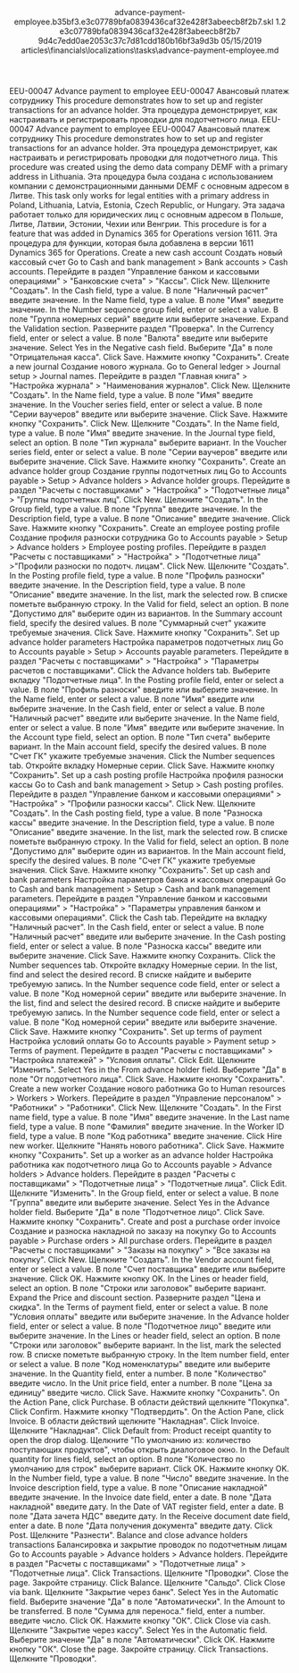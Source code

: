<?xml version="1.0" encoding="UTF-8"?>
<xliff xmlns:logoport="urn:logoport:xliffeditor:xliff-extras:1.0" xmlns:tilt="urn:logoport:xliffeditor:tilt-non-translatables:1.0" xmlns:xsi="http://www.w3.org/2001/XMLSchema-instance" xmlns="urn:oasis:names:tc:xliff:document:1.2" xmlns:xliffext="urn:microsoft:content:schema:xliffextensions" version="1.2" xsi:schemaLocation="urn:oasis:names:tc:xliff:document:1.2 xliff-core-1.2-transitional.xsd">
  <file datatype="xml" source-language="en-US" original="advance-payment-employee.md" target-language="ru-RU">
    <header>
      <tool tool-company="Microsoft" tool-version="1.0-7889195" tool-name="mdxliff" tool-id="mdxliff"/>
      <xliffext:skl_file_name>advance-payment-employee.b35bf3.e3c07789bfa0839436caf32e428f3abeecb8f2b7.skl</xliffext:skl_file_name>
      <xliffext:version>1.2</xliffext:version>
      <xliffext:ms.openlocfilehash>e3c07789bfa0839436caf32e428f3abeecb8f2b7</xliffext:ms.openlocfilehash>
      <xliffext:ms.sourcegitcommit>9d4c7edd0ae2053c37c7d81cdd180b16bf3a9d3b</xliffext:ms.sourcegitcommit>
      <xliffext:ms.lasthandoff>05/15/2019</xliffext:ms.lasthandoff>
      <xliffext:ms.openlocfilepath>articles\financials\localizations\tasks\advance-payment-employee.md</xliffext:ms.openlocfilepath>
    </header>
    <body>
      <group extype="content" id="content">
        <trans-unit xml:space="preserve" translate="yes" id="101" restype="x-metadata">
          <source>EEU-00047 Advance payment to employee</source>
        <target logoport:matchpercent="101" state="translated" state-qualifier="leveraged-tm">EEU-00047 Авансовый платеж сотруднику</target></trans-unit>
        <trans-unit xml:space="preserve" translate="yes" id="102" restype="x-metadata">
          <source>This procedure demonstrates how to set up and register transactions for an advance holder.</source>
        <target logoport:matchpercent="101" state="translated" state-qualifier="leveraged-tm">Эта процедура демонстрирует, как настраивать и регистрировать проводки для подотчетного лица.</target></trans-unit>
        <trans-unit xml:space="preserve" translate="yes" id="103">
          <source>EEU-00047 Advance payment to employee</source>
        <target logoport:matchpercent="101" state="translated" state-qualifier="leveraged-tm">EEU-00047 Авансовый платеж сотруднику</target></trans-unit>
        <trans-unit xml:space="preserve" translate="yes" id="104">
          <source>This procedure demonstrates how to set up and register transactions for an advance holder.</source>
        <target logoport:matchpercent="101" state="translated" state-qualifier="leveraged-tm">Эта процедура демонстрирует, как настраивать и регистрировать проводки для подотчетного лица.</target></trans-unit>
        <trans-unit xml:space="preserve" translate="yes" id="105">
          <source>This procedure was created using the demo data company DEMF with a primary address in Lithuania.</source>
        <target logoport:matchpercent="101" state="translated" state-qualifier="leveraged-tm">Эта процедура была создана с использованием компании с демонстрационными данными DEMF с основным адресом в Литве.</target></trans-unit>
        <trans-unit xml:space="preserve" translate="yes" id="106">
          <source>This task only works for legal entities with a primary address in Poland, Lithuania, Latvia, Estonia, Czech Republic, or Hungary.</source>
        <target logoport:matchpercent="101" state="translated" state-qualifier="leveraged-tm">Эта задача работает только для юридических лиц с основным адресом в Польше, Литве, Латвии, Эстонии, Чехии или Венгрии.</target></trans-unit>
        <trans-unit xml:space="preserve" translate="yes" id="107">
          <source>This procedure is for a feature that was added in Dynamics 365 for Operations version 1611.</source>
        <target logoport:matchpercent="101" state="translated" state-qualifier="leveraged-tm">Эта процедура для функции, которая была добавлена в версии 1611 Dynamics 365 for Operations.</target></trans-unit>
        <trans-unit xml:space="preserve" translate="yes" id="108">
          <source>Create a new cash account</source>
        <target logoport:matchpercent="101" state="translated" state-qualifier="leveraged-tm">Создать новый кассовый счет</target></trans-unit>
        <trans-unit xml:space="preserve" translate="yes" id="109">
          <source>Go to Cash and bank management &gt; Bank accounts &gt; Cash accounts.</source>
        <target logoport:matchpercent="101" state="translated" state-qualifier="leveraged-tm">Перейдите в раздел "Управление банком и кассовыми операциями" &gt; "Банковские счета" &gt; "Кассы".</target></trans-unit>
        <trans-unit xml:space="preserve" translate="yes" id="110">
          <source>Click New.</source>
        <target logoport:matchpercent="101" state="translated" state-qualifier="leveraged-tm">Щелкните "Создать".</target></trans-unit>
        <trans-unit xml:space="preserve" translate="yes" id="111">
          <source>In the Cash field, type a value.</source>
        <target logoport:matchpercent="101" state="translated" state-qualifier="leveraged-tm">В поле "Наличный расчет" введите значение.</target></trans-unit>
        <trans-unit xml:space="preserve" translate="yes" id="112">
          <source>In the Name field, type a value.</source>
        <target logoport:matchpercent="101" state="translated" state-qualifier="leveraged-tm">В поле "Имя" введите значение.</target></trans-unit>
        <trans-unit xml:space="preserve" translate="yes" id="113">
          <source>In the Number sequence group field, enter or select a value.</source>
        <target logoport:matchpercent="101" state="translated" state-qualifier="leveraged-tm">В поле "Группа номерных серий" введите или выберите значение.</target></trans-unit>
        <trans-unit xml:space="preserve" translate="yes" id="114">
          <source>Expand the Validation section.</source>
        <target logoport:matchpercent="101" state="translated" state-qualifier="leveraged-tm">Разверните раздел "Проверка".</target></trans-unit>
        <trans-unit xml:space="preserve" translate="yes" id="115">
          <source>In the Currency field, enter or select a value.</source>
        <target logoport:matchpercent="101" state="translated" state-qualifier="leveraged-tm">В поле "Валюта" введите или выберите значение.</target></trans-unit>
        <trans-unit xml:space="preserve" translate="yes" id="116">
          <source>Select Yes in the Negative cash field.</source>
        <target logoport:matchpercent="101" state="translated" state-qualifier="leveraged-tm">Выберите "Да" в поле "Отрицательная касса".</target></trans-unit>
        <trans-unit xml:space="preserve" translate="yes" id="117">
          <source>Click Save.</source>
        <target logoport:matchpercent="101" state="translated" state-qualifier="leveraged-tm">Нажмите кнопку "Сохранить".</target></trans-unit>
        <trans-unit xml:space="preserve" translate="yes" id="118">
          <source>Create a new journal</source>
        <target logoport:matchpercent="101" state="translated" state-qualifier="leveraged-tm">Создание нового журнала.</target></trans-unit>
        <trans-unit xml:space="preserve" translate="yes" id="119">
          <source>Go to General ledger &gt; Journal setup &gt; Journal names.</source>
        <target logoport:matchpercent="101" state="translated" state-qualifier="leveraged-tm">Перейдите в раздел "Главная книга" &gt; "Настройка журнала" &gt; "Наименования журналов".</target></trans-unit>
        <trans-unit xml:space="preserve" translate="yes" id="120">
          <source>Click New.</source>
        <target logoport:matchpercent="101" state="translated" state-qualifier="leveraged-tm">Щелкните "Создать".</target></trans-unit>
        <trans-unit xml:space="preserve" translate="yes" id="121">
          <source>In the Name field, type a value.</source>
        <target logoport:matchpercent="101" state="translated" state-qualifier="leveraged-tm">В поле "Имя" введите значение.</target></trans-unit>
        <trans-unit xml:space="preserve" translate="yes" id="122">
          <source>In the Voucher series field, enter or select a value.</source>
        <target logoport:matchpercent="101" state="translated" state-qualifier="leveraged-tm">В поле "Серии ваучеров" введите или выберите значение.</target></trans-unit>
        <trans-unit xml:space="preserve" translate="yes" id="123">
          <source>Click Save.</source>
        <target logoport:matchpercent="101" state="translated" state-qualifier="leveraged-tm">Нажмите кнопку "Сохранить".</target></trans-unit>
        <trans-unit xml:space="preserve" translate="yes" id="124">
          <source>Click New.</source>
        <target logoport:matchpercent="101" state="translated" state-qualifier="leveraged-tm">Щелкните "Создать".</target></trans-unit>
        <trans-unit xml:space="preserve" translate="yes" id="125">
          <source>In the Name field, type a value.</source>
        <target logoport:matchpercent="101" state="translated" state-qualifier="leveraged-tm">В поле "Имя" введите значение.</target></trans-unit>
        <trans-unit xml:space="preserve" translate="yes" id="126">
          <source>In the Journal type field, select an option.</source>
        <target logoport:matchpercent="101" state="translated" state-qualifier="leveraged-tm">В поле "Тип журнала" выберите вариант.</target></trans-unit>
        <trans-unit xml:space="preserve" translate="yes" id="127">
          <source>In the Voucher series field, enter or select a value.</source>
        <target logoport:matchpercent="101" state="translated" state-qualifier="leveraged-tm">В поле "Серии ваучеров" введите или выберите значение.</target></trans-unit>
        <trans-unit xml:space="preserve" translate="yes" id="128">
          <source>Click Save.</source>
        <target logoport:matchpercent="101" state="translated" state-qualifier="leveraged-tm">Нажмите кнопку "Сохранить".</target></trans-unit>
        <trans-unit xml:space="preserve" translate="yes" id="129">
          <source>Create an advance holder group</source>
        <target logoport:matchpercent="101" state="translated" state-qualifier="leveraged-tm">Создание группы подотчетных лиц</target></trans-unit>
        <trans-unit xml:space="preserve" translate="yes" id="130">
          <source>Go to Accounts payable &gt; Setup &gt; Advance holders &gt; Advance holder groups.</source>
        <target logoport:matchpercent="101" state="translated" state-qualifier="leveraged-tm">Перейдите в раздел "Расчеты с поставщиками" &gt; "Настройка" &gt; "Подотчетные лица" &gt; "Группы подотчетных лиц".</target></trans-unit>
        <trans-unit xml:space="preserve" translate="yes" id="131">
          <source>Click New.</source>
        <target logoport:matchpercent="101" state="translated" state-qualifier="leveraged-tm">Щелкните "Создать".</target></trans-unit>
        <trans-unit xml:space="preserve" translate="yes" id="132">
          <source>In the Group field, type a value.</source>
        <target logoport:matchpercent="101" state="translated" state-qualifier="leveraged-tm">В поле "Группа" введите значение.</target></trans-unit>
        <trans-unit xml:space="preserve" translate="yes" id="133">
          <source>In the Description field, type a value.</source>
        <target logoport:matchpercent="101" state="translated" state-qualifier="leveraged-tm">В поле "Описание" введите значение.</target></trans-unit>
        <trans-unit xml:space="preserve" translate="yes" id="134">
          <source>Click Save.</source>
        <target logoport:matchpercent="101" state="translated" state-qualifier="leveraged-tm">Нажмите кнопку "Сохранить".</target></trans-unit>
        <trans-unit xml:space="preserve" translate="yes" id="135">
          <source>Create an employee posting profile</source>
        <target logoport:matchpercent="101" state="translated" state-qualifier="leveraged-tm">Создание профиля разноски сотрудника</target></trans-unit>
        <trans-unit xml:space="preserve" translate="yes" id="136">
          <source>Go to Accounts payable &gt; Setup &gt; Advance holders &gt; Employee posting profiles.</source>
        <target logoport:matchpercent="101" state="translated" state-qualifier="leveraged-tm">Перейдите в раздел "Расчеты с поставщиками" &gt; "Настройка" &gt; "Подотчетные лица" &gt;"Профили разноски по подотч. лицам".</target></trans-unit>
        <trans-unit xml:space="preserve" translate="yes" id="137">
          <source>Click New.</source>
        <target logoport:matchpercent="101" state="translated" state-qualifier="leveraged-tm">Щелкните "Создать".</target></trans-unit>
        <trans-unit xml:space="preserve" translate="yes" id="138">
          <source>In the Posting profile field, type a value.</source>
        <target logoport:matchpercent="101" state="translated" state-qualifier="leveraged-tm">В поле "Профиль разноски" введите значение.</target></trans-unit>
        <trans-unit xml:space="preserve" translate="yes" id="139">
          <source>In the Description field, type a value.</source>
        <target logoport:matchpercent="101" state="translated" state-qualifier="leveraged-tm">В поле "Описание" введите значение.</target></trans-unit>
        <trans-unit xml:space="preserve" translate="yes" id="140">
          <source>In the list, mark the selected row.</source>
        <target logoport:matchpercent="101" state="translated" state-qualifier="leveraged-tm">В списке пометьте выбранную строку.</target></trans-unit>
        <trans-unit xml:space="preserve" translate="yes" id="141">
          <source>In the Valid for field, select an option.</source>
        <target logoport:matchpercent="101" state="translated" state-qualifier="leveraged-tm">В поле "Допустимо для" выберите один из вариантов.</target></trans-unit>
        <trans-unit xml:space="preserve" translate="yes" id="142">
          <source>In the Summary account field, specify the desired values.</source>
        <target logoport:matchpercent="101" state="translated" state-qualifier="leveraged-tm">В поле "Суммарный счет" укажите требуемые значения.</target></trans-unit>
        <trans-unit xml:space="preserve" translate="yes" id="143">
          <source>Click Save.</source>
        <target logoport:matchpercent="101" state="translated" state-qualifier="leveraged-tm">Нажмите кнопку "Сохранить".</target></trans-unit>
        <trans-unit xml:space="preserve" translate="yes" id="144">
          <source>Set up advance holder parameters</source>
        <target logoport:matchpercent="101" state="translated" state-qualifier="leveraged-tm">Настройка параметров подотчетных лиц</target></trans-unit>
        <trans-unit xml:space="preserve" translate="yes" id="145">
          <source>Go to Accounts payable &gt; Setup &gt; Accounts payable parameters.</source>
        <target logoport:matchpercent="101" state="translated" state-qualifier="leveraged-tm">Перейдите в раздел "Расчеты с поставщиками" &gt; "Настройка" &gt; "Параметры расчетов с поставщиками".</target></trans-unit>
        <trans-unit xml:space="preserve" translate="yes" id="146">
          <source>Click the Advance holders tab.</source>
        <target logoport:matchpercent="101" state="translated" state-qualifier="leveraged-tm">Выберите вкладку "Подотчетные лица".</target></trans-unit>
        <trans-unit xml:space="preserve" translate="yes" id="147">
          <source>In the Posting profile field, enter or select a value.</source>
        <target logoport:matchpercent="101" state="translated" state-qualifier="leveraged-tm">В поле "Профиль разноски" введите или выберите значение.</target></trans-unit>
        <trans-unit xml:space="preserve" translate="yes" id="148">
          <source>In the Name field, enter or select a value.</source>
        <target logoport:matchpercent="101" state="translated" state-qualifier="leveraged-tm">В поле "Имя" введите или выберите значение.</target></trans-unit>
        <trans-unit xml:space="preserve" translate="yes" id="149">
          <source>In the Cash field, enter or select a value.</source>
        <target logoport:matchpercent="101" state="translated" state-qualifier="leveraged-tm">В поле "Наличный расчет" введите или выберите значение.</target></trans-unit>
        <trans-unit xml:space="preserve" translate="yes" id="150">
          <source>In the Name field, enter or select a value.</source>
        <target logoport:matchpercent="101" state="translated" state-qualifier="leveraged-tm">В поле "Имя" введите или выберите значение.</target></trans-unit>
        <trans-unit xml:space="preserve" translate="yes" id="151">
          <source>In the Account type field, select an option.</source>
        <target logoport:matchpercent="101" state="translated" state-qualifier="leveraged-tm">В поле "Тип счета" выберите вариант.</target></trans-unit>
        <trans-unit xml:space="preserve" translate="yes" id="152">
          <source>In the Main account field, specify the desired values.</source>
        <target logoport:matchpercent="101" state="translated" state-qualifier="leveraged-tm">В поле "Счет ГК" укажите требуемые значения.</target></trans-unit>
        <trans-unit xml:space="preserve" translate="yes" id="153">
          <source>Click the Number sequences tab.</source>
        <target logoport:matchpercent="101" state="translated" state-qualifier="leveraged-tm">Откройте вкладку Номерные серии.</target></trans-unit>
        <trans-unit xml:space="preserve" translate="yes" id="154">
          <source>Click Save.</source>
        <target logoport:matchpercent="101" state="translated" state-qualifier="leveraged-tm">Нажмите кнопку "Сохранить".</target></trans-unit>
        <trans-unit xml:space="preserve" translate="yes" id="155">
          <source>Set up a cash posting profile</source>
        <target logoport:matchpercent="101" state="translated" state-qualifier="leveraged-tm">Настройка профиля разноски кассы</target></trans-unit>
        <trans-unit xml:space="preserve" translate="yes" id="156">
          <source>Go to Cash and bank management &gt; Setup &gt; Cash posting profiles.</source>
        <target logoport:matchpercent="101" state="translated" state-qualifier="leveraged-tm">Перейдите в раздел "Управление банком и кассовыми операциями" &gt; "Настройка" &gt; "Профили разноски кассы".</target></trans-unit>
        <trans-unit xml:space="preserve" translate="yes" id="157">
          <source>Click New.</source>
        <target logoport:matchpercent="101" state="translated" state-qualifier="leveraged-tm">Щелкните "Создать".</target></trans-unit>
        <trans-unit xml:space="preserve" translate="yes" id="158">
          <source>In the Cash posting field, type a value.</source>
        <target logoport:matchpercent="101" state="translated" state-qualifier="leveraged-tm">В поле "Разноска кассы" введите значение.</target></trans-unit>
        <trans-unit xml:space="preserve" translate="yes" id="159">
          <source>In the Description field, type a value.</source>
        <target logoport:matchpercent="101" state="translated" state-qualifier="leveraged-tm">В поле "Описание" введите значение.</target></trans-unit>
        <trans-unit xml:space="preserve" translate="yes" id="160">
          <source>In the list, mark the selected row.</source>
        <target logoport:matchpercent="101" state="translated" state-qualifier="leveraged-tm">В списке пометьте выбранную строку.</target></trans-unit>
        <trans-unit xml:space="preserve" translate="yes" id="161">
          <source>In the Valid for field, select an option.</source>
        <target logoport:matchpercent="101" state="translated" state-qualifier="leveraged-tm">В поле "Допустимо для" выберите один из вариантов.</target></trans-unit>
        <trans-unit xml:space="preserve" translate="yes" id="162">
          <source>In the Main account field, specify the desired values.</source>
        <target logoport:matchpercent="101" state="translated" state-qualifier="leveraged-tm">В поле "Счет ГК" укажите требуемые значения.</target></trans-unit>
        <trans-unit xml:space="preserve" translate="yes" id="163">
          <source>Click Save.</source>
        <target logoport:matchpercent="101" state="translated" state-qualifier="leveraged-tm">Нажмите кнопку "Сохранить".</target></trans-unit>
        <trans-unit xml:space="preserve" translate="yes" id="164">
          <source>Set up cash and bank parameters</source>
        <target logoport:matchpercent="101" state="translated" state-qualifier="leveraged-tm">Настройка параметров банка и кассовых операций</target></trans-unit>
        <trans-unit xml:space="preserve" translate="yes" id="165">
          <source>Go to Cash and bank management &gt; Setup &gt; Cash and bank management parameters.</source>
        <target logoport:matchpercent="101" state="translated" state-qualifier="leveraged-tm">Перейдите в раздел "Управление банком и кассовыми операциями" &gt; "Настройка" &gt; "Параметры управления банком и кассовыми операциями".</target></trans-unit>
        <trans-unit xml:space="preserve" translate="yes" id="166">
          <source>Click the Cash tab.</source>
        <target logoport:matchpercent="101" state="translated" state-qualifier="leveraged-tm">Перейдите на вкладку "Наличный расчет".</target></trans-unit>
        <trans-unit xml:space="preserve" translate="yes" id="167">
          <source>In the Cash field, enter or select a value.</source>
        <target logoport:matchpercent="101" state="translated" state-qualifier="leveraged-tm">В поле "Наличный расчет" введите или выберите значение.</target></trans-unit>
        <trans-unit xml:space="preserve" translate="yes" id="168">
          <source>In the Cash posting field, enter or select a value.</source>
        <target logoport:matchpercent="101" state="translated" state-qualifier="leveraged-tm">В поле "Разноска кассы" введите или выберите значение.</target></trans-unit>
        <trans-unit xml:space="preserve" translate="yes" id="169">
          <source>Click Save.</source>
        <target logoport:matchpercent="101" state="translated" state-qualifier="leveraged-tm">Нажмите кнопку Сохранить.</target></trans-unit>
        <trans-unit xml:space="preserve" translate="yes" id="170">
          <source>Click the Number sequences tab.</source>
        <target logoport:matchpercent="101" state="translated" state-qualifier="leveraged-tm">Откройте вкладку Номерные серии.</target></trans-unit>
        <trans-unit xml:space="preserve" translate="yes" id="171">
          <source>In the list, find and select the desired record.</source>
        <target logoport:matchpercent="101" state="translated" state-qualifier="leveraged-tm">В списке найдите и выберите требуемую запись.</target></trans-unit>
        <trans-unit xml:space="preserve" translate="yes" id="172">
          <source>In the Number sequence code field, enter or select a value.</source>
        <target logoport:matchpercent="101" state="translated" state-qualifier="leveraged-tm">В поле "Код номерной серии" введите или выберите значение.</target></trans-unit>
        <trans-unit xml:space="preserve" translate="yes" id="173">
          <source>In the list, find and select the desired record.</source>
        <target logoport:matchpercent="101" state="translated" state-qualifier="leveraged-tm">В списке найдите и выберите требуемую запись.</target></trans-unit>
        <trans-unit xml:space="preserve" translate="yes" id="174">
          <source>In the Number sequence code field, enter or select a value.</source>
        <target logoport:matchpercent="101" state="translated" state-qualifier="leveraged-tm">В поле "Код номерной серии" введите или выберите значение.</target></trans-unit>
        <trans-unit xml:space="preserve" translate="yes" id="175">
          <source>Click Save.</source>
        <target logoport:matchpercent="101" state="translated" state-qualifier="leveraged-tm">Нажмите кнопку "Сохранить".</target></trans-unit>
        <trans-unit xml:space="preserve" translate="yes" id="176">
          <source>Set up terms of payment</source>
        <target logoport:matchpercent="101" state="translated" state-qualifier="leveraged-tm">Настройка условий оплаты</target></trans-unit>
        <trans-unit xml:space="preserve" translate="yes" id="177">
          <source>Go to Accounts payable &gt; Payment setup &gt; Terms of payment.</source>
        <target logoport:matchpercent="101" state="translated" state-qualifier="leveraged-tm">Перейдите в раздел "Расчеты с поставщиками" &gt; "Настройка платежей" &gt; "Условия оплаты".</target></trans-unit>
        <trans-unit xml:space="preserve" translate="yes" id="178">
          <source>Click Edit.</source>
        <target logoport:matchpercent="101" state="translated" state-qualifier="leveraged-tm">Щелкните "Изменить".</target></trans-unit>
        <trans-unit xml:space="preserve" translate="yes" id="179">
          <source>Select Yes in the From advance holder field.</source>
        <target logoport:matchpercent="101" state="translated" state-qualifier="leveraged-tm">Выберите "Да" в поле "От подотчетного лица".</target></trans-unit>
        <trans-unit xml:space="preserve" translate="yes" id="180">
          <source>Click Save.</source>
        <target logoport:matchpercent="101" state="translated" state-qualifier="leveraged-tm">Нажмите кнопку "Сохранить".</target></trans-unit>
        <trans-unit xml:space="preserve" translate="yes" id="181">
          <source>Create a new worker</source>
        <target logoport:matchpercent="101" state="translated" state-qualifier="leveraged-tm">Создание нового работника</target></trans-unit>
        <trans-unit xml:space="preserve" translate="yes" id="182">
          <source>Go to Human resources &gt; Workers &gt; Workers.</source>
        <target logoport:matchpercent="101" state="translated" state-qualifier="leveraged-tm">Перейдите в раздел "Управление персоналом" &gt; "Работники" &gt; "Работники".</target></trans-unit>
        <trans-unit xml:space="preserve" translate="yes" id="183">
          <source>Click New.</source>
        <target logoport:matchpercent="101" state="translated" state-qualifier="leveraged-tm">Щелкните "Создать".</target></trans-unit>
        <trans-unit xml:space="preserve" translate="yes" id="184">
          <source>In the First name field, type a value.</source>
        <target logoport:matchpercent="101" state="translated" state-qualifier="leveraged-tm">В поле "Имя" введите значение.</target></trans-unit>
        <trans-unit xml:space="preserve" translate="yes" id="185">
          <source>In the Last name field, type a value.</source>
        <target logoport:matchpercent="101" state="translated" state-qualifier="leveraged-tm">В поле "Фамилия" введите значение.</target></trans-unit>
        <trans-unit xml:space="preserve" translate="yes" id="186">
          <source>In the Worker ID field, type a value.</source>
        <target logoport:matchpercent="101" state="translated" state-qualifier="leveraged-tm">В поле "Код работника" введите значение.</target></trans-unit>
        <trans-unit xml:space="preserve" translate="yes" id="187">
          <source>Click Hire new worker.</source>
        <target logoport:matchpercent="101" state="translated" state-qualifier="leveraged-tm">Щелкните "Нанять нового работника".</target></trans-unit>
        <trans-unit xml:space="preserve" translate="yes" id="188">
          <source>Click Save.</source>
        <target logoport:matchpercent="101" state="translated" state-qualifier="leveraged-tm">Нажмите кнопку "Сохранить".</target></trans-unit>
        <trans-unit xml:space="preserve" translate="yes" id="189">
          <source>Set up a worker as an advance holder</source>
        <target logoport:matchpercent="101" state="translated" state-qualifier="leveraged-tm">Настройка работника как подотчетного лица</target></trans-unit>
        <trans-unit xml:space="preserve" translate="yes" id="190">
          <source>Go to Accounts payable &gt; Advance holders &gt; Advance holders.</source>
        <target logoport:matchpercent="101" state="translated" state-qualifier="leveraged-tm">Перейдите в раздел "Расчеты с поставщиками" &gt; "Подотчетные лица" &gt; "Подотчетные лица".</target></trans-unit>
        <trans-unit xml:space="preserve" translate="yes" id="191">
          <source>Click Edit.</source>
        <target logoport:matchpercent="101" state="translated" state-qualifier="leveraged-tm">Щелкните "Изменить".</target></trans-unit>
        <trans-unit xml:space="preserve" translate="yes" id="192">
          <source>In the Group field, enter or select a value.</source>
        <target logoport:matchpercent="101" state="translated" state-qualifier="leveraged-tm">В поле "Группа" введите или выберите значение.</target></trans-unit>
        <trans-unit xml:space="preserve" translate="yes" id="193">
          <source>Select Yes in the Advance holder field.</source>
        <target logoport:matchpercent="101" state="translated" state-qualifier="leveraged-tm">Выберите "Да" в поле "Подотчетное лицо".</target></trans-unit>
        <trans-unit xml:space="preserve" translate="yes" id="194">
          <source>Click Save.</source>
        <target logoport:matchpercent="101" state="translated" state-qualifier="leveraged-tm">Нажмите кнопку "Сохранить".</target></trans-unit>
        <trans-unit xml:space="preserve" translate="yes" id="195">
          <source>Create and post a purchase order invoice</source>
        <target logoport:matchpercent="101" state="translated" state-qualifier="leveraged-tm">Создание и разноска накладной по заказу на покупку</target></trans-unit>
        <trans-unit xml:space="preserve" translate="yes" id="196">
          <source>Go to Accounts payable &gt; Purchase orders &gt; All purchase orders.</source>
        <target logoport:matchpercent="101" state="translated" state-qualifier="leveraged-tm">Перейдите в раздел "Расчеты с поставщиками" &gt; "Заказы на покупку" &gt; "Все заказы на покупку".</target></trans-unit>
        <trans-unit xml:space="preserve" translate="yes" id="197">
          <source>Click New.</source>
        <target logoport:matchpercent="101" state="translated" state-qualifier="leveraged-tm">Щелкните "Создать".</target></trans-unit>
        <trans-unit xml:space="preserve" translate="yes" id="198">
          <source>In the Vendor account field, enter or select a value.</source>
        <target logoport:matchpercent="101" state="translated" state-qualifier="leveraged-tm">В поле "Счет поставщика" введите или выберите значение.</target></trans-unit>
        <trans-unit xml:space="preserve" translate="yes" id="199">
          <source>Click OK.</source>
        <target logoport:matchpercent="101" state="translated" state-qualifier="leveraged-tm">Нажмите кнопку OK.</target></trans-unit>
        <trans-unit xml:space="preserve" translate="yes" id="200">
          <source>In the Lines or header field, select an option.</source>
        <target logoport:matchpercent="101" state="translated" state-qualifier="leveraged-tm">В поле "Строки или заголовок" выберите вариант.</target></trans-unit>
        <trans-unit xml:space="preserve" translate="yes" id="201">
          <source>Expand the Price and discount section.</source>
        <target logoport:matchpercent="101" state="translated" state-qualifier="leveraged-tm">Разверните раздел "Цена и скидка".</target></trans-unit>
        <trans-unit xml:space="preserve" translate="yes" id="202">
          <source>In the Terms of payment field, enter or select a value.</source>
        <target logoport:matchpercent="101" state="translated" state-qualifier="leveraged-tm">В поле "Условия оплаты" введите или выберите значение.</target></trans-unit>
        <trans-unit xml:space="preserve" translate="yes" id="203">
          <source>In the Advance holder field, enter or select a value.</source>
        <target logoport:matchpercent="101" state="translated" state-qualifier="leveraged-tm">В поле "Подотчетное лицо" введите или выберите значение.</target></trans-unit>
        <trans-unit xml:space="preserve" translate="yes" id="204">
          <source>In the Lines or header field, select an option.</source>
        <target logoport:matchpercent="101" state="translated" state-qualifier="leveraged-tm">В поле "Строки или заголовок" выберите вариант.</target></trans-unit>
        <trans-unit xml:space="preserve" translate="yes" id="205">
          <source>In the list, mark the selected row.</source>
        <target logoport:matchpercent="101" state="translated" state-qualifier="leveraged-tm">В списке пометьте выбранную строку.</target></trans-unit>
        <trans-unit xml:space="preserve" translate="yes" id="206">
          <source>In the Item number field, enter or select a value.</source>
        <target logoport:matchpercent="101" state="translated" state-qualifier="leveraged-tm">В поле "Код номенклатуры" введите или выберите значение.</target></trans-unit>
        <trans-unit xml:space="preserve" translate="yes" id="207">
          <source>In the Quantity field, enter a number.</source>
        <target logoport:matchpercent="101" state="translated" state-qualifier="leveraged-tm">В поле "Количество" введите число.</target></trans-unit>
        <trans-unit xml:space="preserve" translate="yes" id="208">
          <source>In the Unit price field, enter a number.</source>
        <target logoport:matchpercent="101" state="translated" state-qualifier="leveraged-tm">В поле "Цена за единицу" введите число.</target></trans-unit>
        <trans-unit xml:space="preserve" translate="yes" id="209">
          <source>Click Save.</source>
        <target logoport:matchpercent="101" state="translated" state-qualifier="leveraged-tm">Нажмите кнопку "Сохранить".</target></trans-unit>
        <trans-unit xml:space="preserve" translate="yes" id="210">
          <source>On the Action Pane, click Purchase.</source>
        <target logoport:matchpercent="101" state="translated" state-qualifier="leveraged-tm">В области действий щелкните "Покупка".</target></trans-unit>
        <trans-unit xml:space="preserve" translate="yes" id="211">
          <source>Click Confirm.</source>
        <target logoport:matchpercent="101" state="translated" state-qualifier="leveraged-tm">Нажмите кнопку "Подтвердить".</target></trans-unit>
        <trans-unit xml:space="preserve" translate="yes" id="212">
          <source>On the Action Pane, click Invoice.</source>
        <target logoport:matchpercent="101" state="translated" state-qualifier="leveraged-tm">В области действий щелкните "Накладная".</target></trans-unit>
        <trans-unit xml:space="preserve" translate="yes" id="213">
          <source>Click Invoice.</source>
        <target logoport:matchpercent="101" state="translated" state-qualifier="leveraged-tm">Щелкните "Накладная".</target></trans-unit>
        <trans-unit xml:space="preserve" translate="yes" id="214">
          <source>Click Default from: Product receipt quantity to open the drop dialog.</source>
        <target logoport:matchpercent="101" state="translated" state-qualifier="leveraged-tm">Щелкните "По умолчанию из: количество поступающих продуктов", чтобы открыть диалоговое окно.</target></trans-unit>
        <trans-unit xml:space="preserve" translate="yes" id="215">
          <source>In the Default quantity for lines field, select an option.</source>
        <target logoport:matchpercent="101" state="translated" state-qualifier="leveraged-tm">В поле "Количество по умолчанию для строк" выберите вариант.</target></trans-unit>
        <trans-unit xml:space="preserve" translate="yes" id="216">
          <source>Click OK.</source>
        <target logoport:matchpercent="101" state="translated" state-qualifier="leveraged-tm">Нажмите кнопку OK.</target></trans-unit>
        <trans-unit xml:space="preserve" translate="yes" id="217">
          <source>In the Number field, type a value.</source>
        <target logoport:matchpercent="101" state="translated" state-qualifier="leveraged-tm">В поле "Число" введите значение.</target></trans-unit>
        <trans-unit xml:space="preserve" translate="yes" id="218">
          <source>In the Invoice description field, type a value.</source>
        <target logoport:matchpercent="101" state="translated" state-qualifier="leveraged-tm">В поле "Описание накладной" введите значение.</target></trans-unit>
        <trans-unit xml:space="preserve" translate="yes" id="219">
          <source>In the Invoice date field, enter a date.</source>
        <target logoport:matchpercent="101" state="translated" state-qualifier="leveraged-tm">В поле "Дата накладной" введите дату.</target></trans-unit>
        <trans-unit xml:space="preserve" translate="yes" id="220">
          <source>In the Date of VAT register field, enter a date.</source>
        <target logoport:matchpercent="101" state="translated" state-qualifier="leveraged-tm">В поле "Дата зачета НДС" введите дату.</target></trans-unit>
        <trans-unit xml:space="preserve" translate="yes" id="221">
          <source>In the Receive document date field, enter a date.</source>
        <target logoport:matchpercent="101" state="translated" state-qualifier="leveraged-tm">В поле "Дата получения документа" введите дату.</target></trans-unit>
        <trans-unit xml:space="preserve" translate="yes" id="222">
          <source>Click Post.</source>
        <target logoport:matchpercent="101" state="translated" state-qualifier="leveraged-tm">Щелкните "Разнести".</target></trans-unit>
        <trans-unit xml:space="preserve" translate="yes" id="223">
          <source>Balance and close advance holders transactions</source>
        <target logoport:matchpercent="101" state="translated" state-qualifier="leveraged-tm">Балансировка и закрытие проводок по подотчетным лицам</target></trans-unit>
        <trans-unit xml:space="preserve" translate="yes" id="224">
          <source>Go to Accounts payable &gt; Advance holders &gt; Advance holders.</source>
        <target logoport:matchpercent="101" state="translated" state-qualifier="leveraged-tm">Перейдите в раздел "Расчеты с поставщиками" &gt; "Подотчетные лица" &gt; "Подотчетные лица".</target></trans-unit>
        <trans-unit xml:space="preserve" translate="yes" id="225">
          <source>Click Transactions.</source>
        <target logoport:matchpercent="101" state="translated" state-qualifier="leveraged-tm">Щелкните "Проводки".</target></trans-unit>
        <trans-unit xml:space="preserve" translate="yes" id="226">
          <source>Close the page.</source>
        <target logoport:matchpercent="101" state="translated" state-qualifier="leveraged-tm">Закройте страницу.</target></trans-unit>
        <trans-unit xml:space="preserve" translate="yes" id="227">
          <source>Click Balance.</source>
        <target logoport:matchpercent="101" state="translated" state-qualifier="leveraged-tm">Щелкните "Сальдо".</target></trans-unit>
        <trans-unit xml:space="preserve" translate="yes" id="228">
          <source>Click Close via bank.</source>
        <target logoport:matchpercent="101" state="translated" state-qualifier="leveraged-tm">Щелкните "Закрытие через банк".</target></trans-unit>
        <trans-unit xml:space="preserve" translate="yes" id="229">
          <source>Select Yes in the Automatic field.</source>
        <target logoport:matchpercent="101" state="translated" state-qualifier="leveraged-tm">Выберите значение "Да" в поле "Автоматически".</target></trans-unit>
        <trans-unit xml:space="preserve" translate="yes" id="230">
          <source>In the Amount to be transferred.</source>
        <target logoport:matchpercent="101" state="translated" state-qualifier="leveraged-tm">В поле "Сумма для переноса."</target></trans-unit>
        <trans-unit xml:space="preserve" translate="yes" id="231">
          <source>field, enter a number.</source>
        <target logoport:matchpercent="101" state="translated" state-qualifier="leveraged-tm">введите число.</target></trans-unit>
        <trans-unit xml:space="preserve" translate="yes" id="232">
          <source>Click OK.</source>
        <target logoport:matchpercent="101" state="translated" state-qualifier="leveraged-tm">Нажмите кнопку "OК".</target></trans-unit>
        <trans-unit xml:space="preserve" translate="yes" id="233">
          <source>Click Close via cash.</source>
        <target logoport:matchpercent="101" state="translated" state-qualifier="leveraged-tm">Щелкните "Закрытие через кассу".</target></trans-unit>
        <trans-unit xml:space="preserve" translate="yes" id="234">
          <source>Select Yes in the Automatic field.</source>
        <target logoport:matchpercent="101" state="translated" state-qualifier="leveraged-tm">Выберите значение "Да" в поле "Автоматически".</target></trans-unit>
        <trans-unit xml:space="preserve" translate="yes" id="235">
          <source>Click OK.</source>
        <target logoport:matchpercent="101" state="translated" state-qualifier="leveraged-tm">Нажмите кнопку "OК".</target></trans-unit>
        <trans-unit xml:space="preserve" translate="yes" id="236">
          <source>Close the page.</source>
        <target logoport:matchpercent="101" state="translated" state-qualifier="leveraged-tm">Закройте страницу.</target></trans-unit>
        <trans-unit xml:space="preserve" translate="yes" id="237">
          <source>Click Transactions.</source>
        <target logoport:matchpercent="101" state="translated" state-qualifier="leveraged-tm">Щелкните "Проводки".</target></trans-unit>
      </group>
    </body>
  </file>
</xliff>